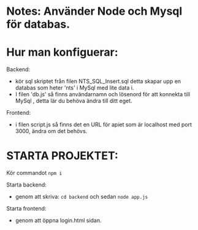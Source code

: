# Notes: Använder Node och Mysql för databas.

# Hur man konfiguerar:
Backend:
- kör sql skriptet från filen NTS_SQL_Insert.sql detta skapar upp en databas som heter 'nts' i MySql med lite data i. 
- I filen 'db.js' så finns användarnamn och lösenord för att konnekta till MySql , detta lär du behöva ändra till ditt eget. 

Frontend: 
- i filen script.js så finns det en URL för apiet som är localhost med port 3000, ändra om det behövs.

# STARTA PROJEKTET:
Kör commandot ```npm i```

Starta backend:

 - genom att skriva: ```cd backend``` och sedan ```node app.js```
   
Starta frontend:

 - genom att öppna login.html sidan.

